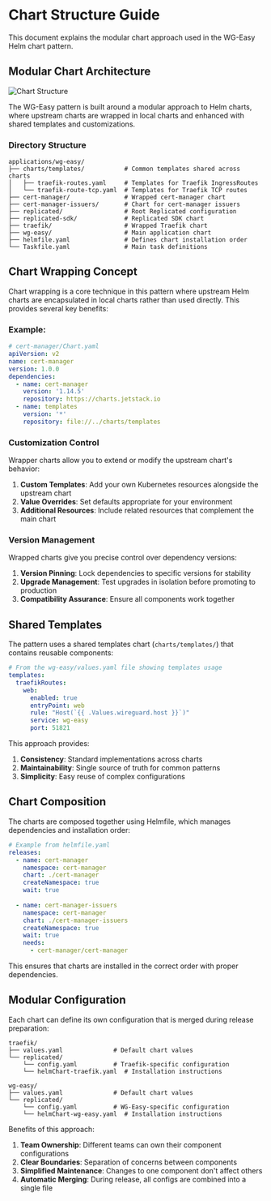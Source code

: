 # Chart Structure Guide

This document explains the modular chart approach used in the WG-Easy Helm chart pattern.

## Modular Chart Architecture

![Chart Structure](architecture.png)

The WG-Easy pattern is built around a modular approach to Helm charts, where upstream charts are wrapped in local charts and enhanced with shared templates and customizations.

### Directory Structure

```
applications/wg-easy/
├── charts/templates/           # Common templates shared across charts
│   ├── traefik-routes.yaml     # Templates for Traefik IngressRoutes
│   └── traefik-route-tcp.yaml  # Templates for Traefik TCP routes
├── cert-manager/               # Wrapped cert-manager chart
├── cert-manager-issuers/       # Chart for cert-manager issuers
├── replicated/                 # Root Replicated configuration
├── replicated-sdk/             # Replicated SDK chart
├── traefik/                    # Wrapped Traefik chart
├── wg-easy/                    # Main application chart
├── helmfile.yaml               # Defines chart installation order
└── Taskfile.yaml               # Main task definitions
```

## Chart Wrapping Concept

Chart wrapping is a core technique in this pattern where upstream Helm charts are encapsulated in local charts rather than used directly. This provides several key benefits:

### Example:
```yaml
# cert-manager/Chart.yaml
apiVersion: v2
name: cert-manager
version: 1.0.0
dependencies:
  - name: cert-manager
    version: '1.14.5'
    repository: https://charts.jetstack.io
  - name: templates
    version: '*'
    repository: file://../charts/templates
```

### Customization Control

Wrapper charts allow you to extend or modify the upstream chart's behavior:

1. **Custom Templates**: Add your own Kubernetes resources alongside the upstream chart
2. **Value Overrides**: Set defaults appropriate for your environment
3. **Additional Resources**: Include related resources that complement the main chart

### Version Management

Wrapped charts give you precise control over dependency versions:

1. **Version Pinning**: Lock dependencies to specific versions for stability
2. **Upgrade Management**: Test upgrades in isolation before promoting to production
3. **Compatibility Assurance**: Ensure all components work together

## Shared Templates

The pattern uses a shared templates chart (`charts/templates/`) that contains reusable components:

```yaml
# From the wg-easy/values.yaml file showing templates usage
templates:
  traefikRoutes:
    web:
      enabled: true
      entryPoint: web
      rule: "Host(`{{ .Values.wireguard.host }}`)"
      service: wg-easy
      port: 51821
```

This approach provides:

1. **Consistency**: Standard implementations across charts
2. **Maintainability**: Single source of truth for common patterns
3. **Simplicity**: Easy reuse of complex configurations

## Chart Composition

The charts are composed together using Helmfile, which manages dependencies and installation order:

```yaml
# Example from helmfile.yaml
releases:
  - name: cert-manager
    namespace: cert-manager
    chart: ./cert-manager
    createNamespace: true
    wait: true
    
  - name: cert-manager-issuers
    namespace: cert-manager
    chart: ./cert-manager-issuers
    createNamespace: true
    wait: true
    needs:
      - cert-manager/cert-manager
```

This ensures that charts are installed in the correct order with proper dependencies.

## Modular Configuration

Each chart can define its own configuration that is merged during release preparation:

```
traefik/
├── values.yaml              # Default chart values
└── replicated/
    └── config.yaml          # Traefik-specific configuration
    └── helmChart-traefik.yaml  # Installation instructions

wg-easy/
├── values.yaml              # Default chart values
└── replicated/
    └── config.yaml          # WG-Easy-specific configuration
    └── helmChart-wg-easy.yaml  # Installation instructions
```

Benefits of this approach:

1. **Team Ownership**: Different teams can own their component configurations
2. **Clear Boundaries**: Separation of concerns between components
3. **Simplified Maintenance**: Changes to one component don't affect others
4. **Automatic Merging**: During release, all configs are combined into a single file
